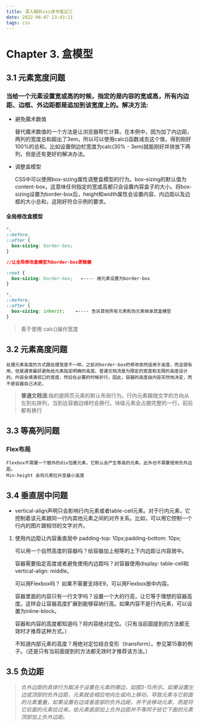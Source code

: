 ```yaml
---
title: 深入解析css读书笔记三
date: 2022-06-07 13:43:21
tags: css
---
```


# Chapter 3. 盒模型

## 3.1 元素宽度问题

### 当给一个元素设置宽或高的时候，指定的是内容的宽或高，所有内边距、边框、外边距都是追加到该宽度上的。解决方法:

- 避免魔术数值

    替代魔术数值的一个方法是让浏览器帮忙计算。在本例中，因为加了内边距，两列的宽度总和超出了3em，所以可以使用calc()函数减去这个值，得到刚好100%的总和。比如设置侧边栏宽度为calc(30% - 3em)就能刚好并排放下两列，但是还有更好的解决办法。

- 调整盒模型

    CSS中可以使用box-sizing属性调整盒模型的行为。box-sizing的默认值为content-box，这意味任何指定的宽或高都只会设置内容盒子的大小。将box-sizing设置为border-box后，height和width属性会设置内容、内边距以及边框的大小总和，这刚好符合示例的要求。

#### 全局修改盒模型
```css
*,
::before,
::after {
  box-sizing: border-box;
}

//让全局修改盒模型为border-box更稳健

:root {
  box-sizing: border-box;   ←---- 根元素设置为border-box
}                               

*,
::before,
::after {
  box-sizing: inherit;    ←---- 告诉其他所有元素和伪元素继承其盒模型
}
```
> 善于使用 calc()操作宽度

## 3.2 元素高度问题
    处理元素高度的方式跟处理宽度不一样。之前对border-box的修改依然适用于高度，而且很有用，但是通常最好避免给元素指定明确的高度。普通文档流是为限定的宽度和无限的高度设计的。内容会填满视口的宽度，然后在必要的时候折行。因此，容器的高度由内容天然地决定，而不是容器自己决定。
> **普通文档流**:指的是网页元素的默认布局行为。行内元素跟随文字的方向从左到右排列，当到达容器边缘时会换行。块级元素会占据完整的一行，前后都有换行

## 3.3 等高列问题
### Flex布局
    Flexbox不需要一个额外的div包裹元素，它默认会产生等高的元素。此外也不需要使用负外边距。
    Min-height 会将元素拉升至最小高度

## 3.4 垂直居中问题

- vertical-align声明只会影响行内元素或者table-cell元素。对于行内元素，它控制着该元素跟同一行内其他元素之间的对齐关系。比如，可以用它控制一个行内的图片跟相邻的文字对齐。

1. 使用内边距让内容垂直居中
    padding-top: 10px;padding-bottom: 10px;


    可以用一个自然高度的容器吗？给容器加上相等的上下内边距让内容居中。

    容器需要指定高度或者避免使用内边距吗？对容器使用display: table-cell和vertical-align: middle。

    可以用Flexbox吗？ 如果不需要支持IE9，可以用Flexbox居中内容。

    容器里面的内容只有一行文字吗？设置一个大的行高，让它等于理想的容器高度。这样会让容器高度扩展到能够容纳行高。如果内容不是行内元素，可以设置为inline-block。
    
    容器和内容的高度都知道吗？将内容绝对定位。（只有当前面提到的方法都无效时才推荐这种方式。）
    
    不知道内部元素的高度？用绝对定位结合变形（transform）。参见第15章的例子。（还是只有当前面提到的方法都无效时才推荐该方法。）

## 3.5 负边距

> *负外边距的具体行为取决于设置在元素的哪边，如图3-15所示。如果设置左边或顶部的负外边距，元素就会相应地向左或向上移动，导致元素与它前面的元素重叠，如果设置右边或者底部的负外边距，并不会移动元素，而是将它后面的元素拉过来。给元素底部加上负外边距并不等同于给它下面的元素顶部加上负外边距。*

